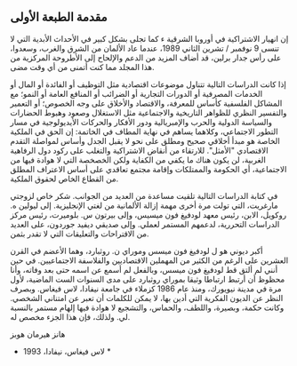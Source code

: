 ## مقدمة الطبعة الأولى

إن انهيار الاشتراكية في أوروبا الشرقية ء كما تجلى بشكل كبير في الأحداث الأبدية التي لا تنسى 9 نوفمبر / تشرين الثاني 1989، عندما عاد الألمان من الشرق والغرب، وسعدوا، على رأس جدار برلين، قد أضاف المزيد من الدعم والإلحاح إلى الأطروحة المركزية من هذا المجلد مما كنت أتمنى من أي وقت مضى.

إذا كانت الدراسات التالية تتناول موضوعات اقتصادية مثل التوظيف أو الفائدة أو المال أو الخدمات المصرفية أو الدورات التجارية أو الضرائب أو المنافع العامة أو النمو؛ مع المشاكل الفلسفية كأساس للمعرفة، والاقتصاد والأخلاق على وجه الخصوص؛ أو التعمير والتفسير النظري للظواهر التاريخية والاجتماعية مثل الاستغلال وصعود وهبوط الحضارات والسياسة الدولية والحرب والإمبريالية ودور الأفكار والحركات الأيديولوجية في مسار التطور الاجتماعي، وكلاهما يساهم في نهاية المطاف في الخاتمة: إن الحق في الملكية الخاصة هو مبدأ أخلاقي صحيح ومطلق على نحو لا يقبل الجدل وأساس لمواصلة التقدم الاقتصادي "الأمثل". للارتقاء من أنقاض الاشتراكية والتغلب على ركود دول الرفاهية الغربية، لن يكون هناك ما يكفي من الكفاية ولكن الخصخصة التي لا هوادة فيها من الاجتماعية، أي الحكومة والممتلكات وإقامة مجتمع تعاقدي على أساس الاعتراف المطلق من القطاع الخاص لحقوق الملكية.

في كتابة الدراسات التالية تلقيت مساعدة من العديد من الجوانب. شكر خاص لزوجتي مارغريت، التي تولت مرة أخرى مهمة إزالة الألمانية من لغتي الإنجليزية. إلى ليولين ه. روكويل، الابن، رئيس معهد لودفيغ فون ميسيس، وإلى بيرتون س. بلوميرت، رئيس مركز الدراسات التحررية، لدعمهم المستمر لعملي. وإلى صديقي ديفيد جوردون، على العديد من الاقتراحات والتعليقات التي لا تقدر بثمن.

أكبر ديوني هو ل لودفيغ فون ميسس وموراي ن. روثبارد، وهما الأعضم في القرن العشرين على الرغم من الكثير من المهملين الاقتصاديين والفلاسفة الاجتماعيين. في حين أنني لم ألتق قط لودفيغ فون ميسس، وبالفعل لم أسمع عن اسمه حتى بعد وفاته، وأنا محظوظ أن أرتبط ارتباطا وثيقا بموراي روثبارد على مدى السنوات الست الماضية، لأول مرة في مدينة نيويورك، ومنذ عام 1986 كزملاء في جامعة نيفادا، لاس فيغاس. وبصرف النظر عن الديون الفكرية التي أدين بها، لا يمكن للكلمات أن تعبر عن امتناني الشخصي. وكانت حكمة، وبصيرة، واللطف، والحماس، والتشجيع لا هوادة فيها إلهام مستمر بالنسبة لي. ولذلك، فإن هذا الجزء مخصص له.

هانز هيرمان هوبز

* لاس فيغاس، نيفادا، 1993 *

